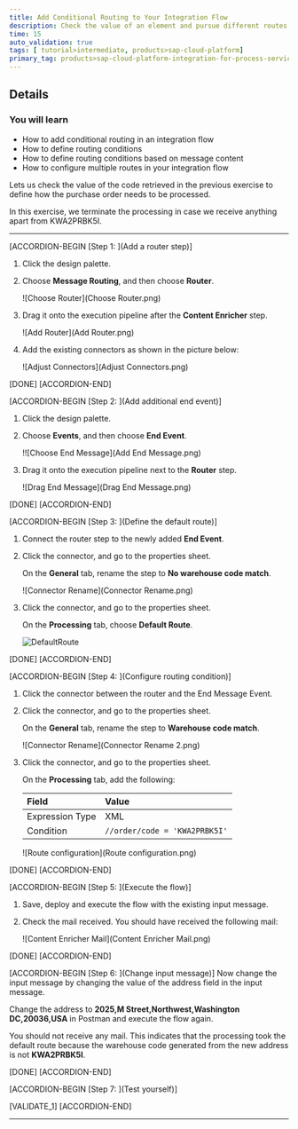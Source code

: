```yaml
---
title: Add Conditional Routing to Your Integration Flow
description: Check the value of an element and pursue different routes of processing with independent logic.
time: 15
auto_validation: true
tags: [ tutorial>intermediate, products>sap-cloud-platform]
primary_tag: products>sap-cloud-platform-integration-for-process-services
---
```


## Details
### You will learn
  - How to add conditional routing in an integration flow
  - How to define routing conditions
  - How to define routing conditions based on message content
  - How to configure multiple routes in your integration flow

Lets us check the value of the code retrieved in the previous exercise to define how the purchase order needs to be processed.

In this exercise, we terminate the processing in case we receive anything apart from KWA2PRBK5I.

---


[ACCORDION-BEGIN [Step 1: ](Add a router step)]

1. Click the design palette.

2. Choose **Message Routing**, and then choose **Router**.

    ![Choose Router](Choose Router.png)

3. Drag it onto the execution pipeline after the **Content Enricher** step.

    ![Add Router](Add Router.png)

4. Add the existing connectors as shown in the picture below:

    ![Adjust Connectors](Adjust Connectors.png)



[DONE]
[ACCORDION-END]

[ACCORDION-BEGIN [Step 2: ](Add additional end event)]

1. Click the design palette.

2. Choose **Events**, and then choose **End Event**.

    !![Choose End Message](Add End Message.png)

3. Drag it onto the execution pipeline next to the **Router** step.

    ![Drag End Message](Drag End Message.png)  


[DONE]
[ACCORDION-END]

[ACCORDION-BEGIN [Step 3: ](Define the default route)]
1. Connect the router step to the newly added **End Event**.

2. Click the connector, and go to the properties sheet.

    On the **General** tab, rename the step to **No warehouse code match**.

    ![Connector Rename](Connector Rename.png)

3. Click the connector, and go to the properties sheet.

    On the **Processing** tab, choose **Default Route**.

    ![DefaultRoute](DefaultRoute.png)

[DONE]
[ACCORDION-END]


[ACCORDION-BEGIN [Step 4: ](Configure routing condition)]
1. Click the connector between the router and the End Message Event.

2. Click the connector, and go to the properties sheet.

    On the **General** tab, rename the step to **Warehouse code match**.

    ![Connector Rename](Connector Rename 2.png)

3. Click the connector, and go to the properties sheet.

    On the **Processing** tab, add the following:

    | Field     | Value     |
    | :------------- | :------------- |
    | Expression Type       | XML       |
    | Condition       | `//order/code = 'KWA2PRBK5I'`       |

    ![Route configuration](Route configuration.png)

[DONE]
[ACCORDION-END]

[ACCORDION-BEGIN [Step 5: ](Execute the flow)]
1. Save, deploy and execute the flow with the existing input message.

2. Check the mail received. You should have received the following mail:

    ![Content Enricher Mail](Content Enricher Mail.png)     

[DONE]
[ACCORDION-END]

[ACCORDION-BEGIN [Step 6: ](Change input message)]
Now change the input message by changing the value of the address field in the input message.

Change the address to __2025,M Street,Northwest,Washington DC,20036,USA__ in Postman and execute the flow again.

You should not receive any mail. This indicates that the processing took the default route because the warehouse code generated from the new address is not __KWA2PRBK5I__.

[DONE]
[ACCORDION-END]



[ACCORDION-BEGIN [Step 7: ](Test yourself)]

[VALIDATE_1]
[ACCORDION-END]




---

